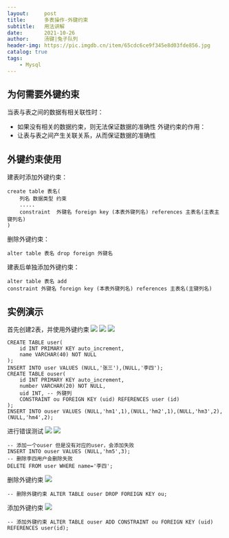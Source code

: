 ```yaml
---
layout:     post
title:      多表操作-外键约束
subtitle:   用法讲解
date:       2021-10-26
author:     汤键|兔子队列
header-img: https://pic.imgdb.cn/item/65cdc6ce9f345e8d03fde856.jpg
catalog: true
tags:
    - Mysql
---
```


## **为何需要外键约束**
当表与表之间的数据有相关联性时：
- 如果没有相关的数据约束，则无法保证数据的准确性
外键约束的作用：
- 让表与表之间产生关联关系，从而保证数据的准确性

## **外键约束使用**
建表时添加外键约束：
```mysql
create table 表名(
    列名 数据类型 约束
    .....
    constraint  外键名 foreign key (本表外键列名) references 主表名(主表主键列名)
)
```
删除外键约束：
```mysql
alter table 表名 drop foreign 外键名
```
建表后单独添加外键约束：
```mysql
alter table 表名 add
constraint 外键名 foreign key (本表外键列名) references 主表名(主键列名)
```

## **实例演示**
首先创建2表，并使用外键约束
![](https://pic.imgdb.cn/item/65cdf08b9f345e8d0379b9cb.png)
![](https://pic.imgdb.cn/item/65cdf08c9f345e8d0379bcb3.png)
![](https://pic.imgdb.cn/item/65cdf08d9f345e8d0379bd6a.png)
```mysql
CREATE TABLE user(	
	id INT PRIMARY KEY auto_increment,
	name VARCHAR(40) NOT NULL
);
INSERT INTO user VALUES (NULL,'张三'),(NULL,'李四');
CREATE TABLE ouser(	
	id INT PRIMARY KEY auto_increment,
	number VARCHAR(20) NOT NULL,
	uid INT, -- 外键列
	CONSTRAINT ou FOREIGN KEY (uid) REFERENCES user (id)
);
INSERT INTO ouser VALUES (NULL,'hm1',1),(NULL,'hm2',1),(NULL,'hm3',2),(NULL,'hm4',2);
```

进行错误测试
![](https://pic.imgdb.cn/item/65cdf08d9f345e8d0379be61.png)
![](https://pic.imgdb.cn/item/65cdf08d9f345e8d0379bf59.png)
```mysql
-- 添加一个ouser 但是没有对应的user，会添加失败
INSERT INTO ouser VALUES (NULL,'hm5',3);
-- 删除李四用户会删除失败
DELETE FROM user WHERE name='李四';
```

删除外键约束
![](https://pic.imgdb.cn/item/65cdf1049f345e8d037b2012.png)
```mysql
-- 删除外键约束 ALTER TABLE ouser DROP FOREIGN KEY ou;
```

添加外键约束
![](https://pic.imgdb.cn/item/65cdf1049f345e8d037b20fe.png)
```mysql
-- 添加外键约束 ALTER TABLE ouser ADD CONSTRAINT ou FOREIGN KEY (uid) REFERENCES user(id);
```